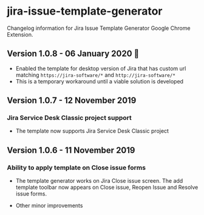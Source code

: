 # jira-issue-template-generator

Changelog information for Jira Issue Template Generator Google Chrome Extension.

## Version 1.0.8 - 06 January 2020 🎉

- Enabled the template for desktop version of Jira that has custom url matching `https://jira-software/*` and `http://jira-software/*`
- This is a temporary workaround until a viable solution is developed


## Version 1.0.7 - 12 November 2019

### Jira Service Desk Classic project support

- The template now supports Jira Service Desk Classic project

## Version 1.0.6 - 11 November 2019

### Ability to apply template on Close issue forms

- The template generator works on Jira Close issue screen. The add template toolbar now appears on Close issue, Reopen Issue and Resolve issue forms. 
  
- Other minor improvements
